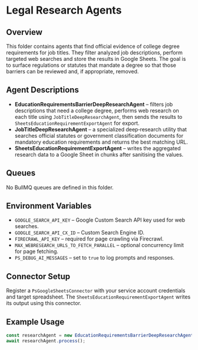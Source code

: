 # Legal Research Agents

## Overview

This folder contains agents that find official evidence of college degree requirements for job titles. They filter analyzed job descriptions, perform targeted web searches and store the results in Google Sheets. The goal is to surface regulations or statutes that mandate a degree so that those barriers can be reviewed and, if appropriate, removed.

## Agent Descriptions

- **EducationRequirementsBarrierDeepResearchAgent** – filters job descriptions that need a college degree, performs web research on each title using `JobTitleDeepResearchAgent`, then sends the results to `SheetsEducationRequirementExportAgent` for export.
- **JobTitleDeepResearchAgent** – a specialized deep‑research utility that searches official statutes or government classification documents for mandatory education requirements and returns the best matching URL.
- **SheetsEducationRequirementExportAgent** – writes the aggregated research data to a Google Sheet in chunks after sanitising the values.

## Queues

No BullMQ queues are defined in this folder.

## Environment Variables

- `GOOGLE_SEARCH_API_KEY` – Google Custom Search API key used for web searches.
- `GOOGLE_SEARCH_API_CX_ID` – Custom Search Engine ID.
- `FIRECRAWL_API_KEY` – required for page crawling via Firecrawl.
- `MAX_WEBRESEARCH_URLS_TO_FETCH_PARALLEL` – optional concurrency limit for page fetching.
- `PS_DEBUG_AI_MESSAGES` – set to `true` to log prompts and responses.

## Connector Setup

Register a `PsGoogleSheetsConnector` with your service account credentials and target spreadsheet. The `SheetsEducationRequirementExportAgent` writes its output using this connector.

## Example Usage

```ts
const researchAgent = new EducationRequirementsBarrierDeepResearchAgent(agent, memory, 0, 100);
await researchAgent.process();
```
